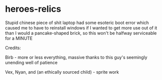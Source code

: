 # heroes-relics

Stupid chinese piece of shit laptop had some esoteric boot error which caused me to have to reinstall windows if I wanted to get more use out of it than I would a 
pancake-shaped brick, so this won't be halfway serviceable for a MINUTE

Credits:

Birb - more or less everything, massive thanks to this guy's seemingly unending well of patience

Vex, Nyan, and (an ethically sourced child) - sprite work
